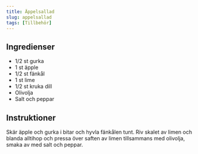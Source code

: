 ```yaml
---
title: Äppelsallad
slug: appelsallad
tags: [Tillbehör]
---
```


## Ingredienser

* 1/2 st gurka
* 1 st äpple
* 1/2 st fänkål
* 1 st lime
* 1/2 st kruka dill
* Olivolja
* Salt och peppar

## Instruktioner

Skär äpple och gurka i bitar och hyvla fänkålen tunt. Riv skalet av limen och blanda alltihop och pressa över saften av limen tillsammans med olivolja, smaka av med salt och peppar.
